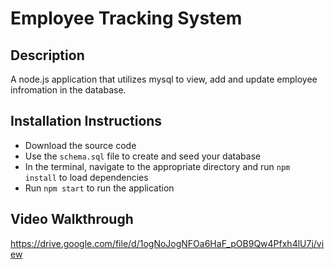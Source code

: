 # Employee Tracking System

## Description
A node.js application that utilizes mysql to view, add and update employee infromation in the database. 

## Installation Instructions
* Download the source code
* Use the `schema.sql` file to create and seed your database
* In the terminal, navigate to the appropriate directory and run `npm install` to load dependencies
* Run `npm start` to run the application

## Video Walkthrough
https://drive.google.com/file/d/1ogNoJogNFOa6HaF_pOB9Qw4Pfxh4lU7j/view
